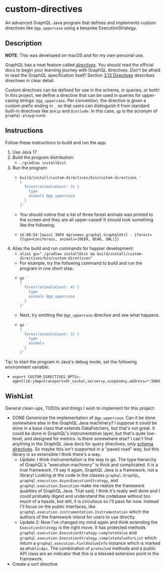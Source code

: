 # custom-directives

An advanced GraphQL Java program that defines and implements custom directives like `@gp_uppercase` using a bespoke ExecutionStrategy.

## Description

**NOTE**: This was developed on macOS and for my own personal use.

GraphQL has a neat feature called [_directives_](https://graphql.org/learn/queries/#directives). You should read the
official docs to begin your learning journey with GraphQL directives. Don't be afraid to read the GraphQL specification
itself! Section [3.13 Directives](https://spec.graphql.org/October2021/#sec-Type-System.Directives) describes directives
in clear detail.

Custom directives can be defined for use in the schema, in queries, or both! In this project, we define a directive that
can be used in queries for upper-casing strings: `@gp_uppercase`. Per convention, the directive is given a custom prefix
ending in `_` so that users can distinguish it from standard built-in directives like `@skip` and `@include`. In this
case, `gp` is the acronym of `graphql-playground.`

## Instructions

Follow these instructions to build and run the app:

1. Use Java 17
2. Build the program distribution:
    * `./gradlew installDist`
3. Run the program:
    * ```bash
      build/install/custom-directives/bin/custom-directives ' 
      {
        forest(animalsCount: 3) {
          type
          animals @gp_uppercase
        }
      }'
      ```
    * You should notice that a list of three forest animals was printed to the screen and they are all upper-cased! It
      should look something like the following.
    * ```text
      16:08:54 [main] INFO dgroomes.graphql.GraphqlUtil - {forest={type=Coniferous, animals=[DEER, BEAR, OWL]}}
      ```
4. Alias the build and run commands for happier development:
    * `alias go="./gradlew installDist && build/install/custom-directives/bin/custom-directives"`
    * For example, try the following command to build and run the program in one short step.
    * ```bash
      go ' 
      {
        forest(animalsCount: 4) {
          type
          animals @gp_uppercase
        }
      }'
      ```
    * Next, try omitting the `@gp_uppercase` directive and see what happens.  
    * ```bash
      go ' 
      {
        forest(animalsCount: 3) {
          type
          animals
        }
      }'
      ```    


Tip: to start the program in Java's debug mode, set the following environment variable:
* `export CUSTOM_DIRECTIVES_OPTS=-agentlib:jdwp=transport=dt_socket,server=y,suspend=y,address=*:5005`

## WishList

General clean-ups, TODOs and things I wish to implement for this project:

* DONE Genericize the implementation of `@gp_uppercase`. Can it be done somewhere else in the GraphQL Java machinery? I
  suppose it could be done in a base class that extends DataFetchers, but that's not great. It could be done in GraphQL's
  instrumentation layer, but that's quite low-level, and designed for metrics. Is there somewhere else? I can't find
  anything in the GraphQL Java docs for query directives, only [schema directives](https://www.graphql-java.com/documentation/sdl-directives).
  So maybe this isn't supported in a "paved road" way, but this library is so extensible I think there's a way.
  * Update: I think instrumentation is the way to go. The type hierarchy of GraphQL's "execution machinery" is thick and
    complicated. It is a true framework. I'll say it again, GraphQL Java is a framework, not a library! Looking at the
    code in the classes `graphql.GraphQL`, `graphql.execution.AsyncExecutionStrategy`, and `graphql.execution.Execution`
    make me realize the framework qualities of GraphQL Java. That said, I think it's really well done and I could
    probably digest and understand the codebase without too much of a hassle, but still, it is circuitous so I'll pass
    for now. Instead I'll focus on the public interfaces, like `graphql.execution.instrumentation.Instrumentation` which
    the authors of the framework intend for users to use directly.
  * Update 2: Now I've changed my mind again and think extending the `ExecutionStrategy` is the right move. It has
    protected methods `graphql.execution.ExecutionStrategy.completeValue` and `graphql.execution.ExecutionStrategy.completeValueForList`
    which return a `graphql.execution.FieldValueInfo` instance which is marked as `@PublicApi`. The combination of `protected`
    methods and a public API class are an indicator that this is a blessed extension point in the framework.
* Create a sort directive

